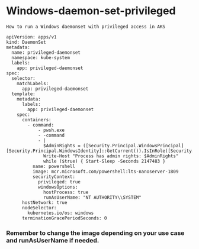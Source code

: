#  Windows-daemon-set-privileged
`How to run a Windows daemonset with privileged access in AKS`


```
apiVersion: apps/v1
kind: DaemonSet
metadata:
  name: privileged-daemonset
  namespace: kube-system
  labels:
    app: privileged-daemonset
spec:
  selector:
    matchLabels:
      app: privileged-daemonset
  template:
    metadata:
      labels:
        app: privileged-daemonset
    spec:
      containers:
        - command:
            - pwsh.exe
            - -command
            - |
              $AdminRights = ([Security.Principal.WindowsPrincipal][Security.Principal.WindowsIdentity]::GetCurrent()).IsInRole([Security.Principal.WindowsBuiltInRole]"Administrator")
              Write-Host "Process has admin rights: $AdminRights"
              while ($true) { Start-Sleep -Seconds 2147483 }
          name: powershell
          image: mcr.microsoft.com/powershell:lts-nanoserver-1809
          securityContext:
            privileged: true
            windowsOptions:
              hostProcess: true
              runAsUserName: "NT AUTHORITY\\SYSTEM"
      hostNetwork: true
      nodeSelector:
        kubernetes.io/os: windows
      terminationGracePeriodSeconds: 0

```
### Remember to change the image depending on your use case and runAsUserName if needed. 

